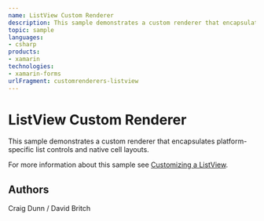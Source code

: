 ```yaml
---
name: ListView Custom Renderer
description: This sample demonstrates a custom renderer that encapsulates platform-specific list controls and native cell layouts.   For more information about ...
topic: sample
languages:
- csharp
products:
- xamarin
technologies:
- xamarin-forms
urlFragment: customrenderers-listview
---
```

ListView Custom Renderer
========================

This sample demonstrates a custom renderer that encapsulates platform-specific list controls and native cell layouts. 

For more information about this sample see [Customizing a ListView](http://developer.xamarin.com/guides/cross-platform/xamarin-forms/custom-renderer/listview/).

Authors
-------

Craig Dunn / David Britch
